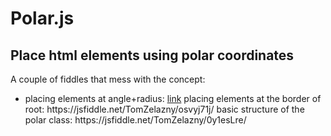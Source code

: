 # Polar.js
Place html elements using polar coordinates
--------------------------------------------------

A couple of fiddles that mess with the concept:

<ul>
<li>placing elements at angle+radius: <a href='https://jsfiddle.net/TomZelazny/byp6hubL/'>link</a>
placing elements at the border of root: https://jsfiddle.net/TomZelazny/osvyj71j/
basic structure of the polar class: https://jsfiddle.net/TomZelazny/0y1esLre/
</ul>
